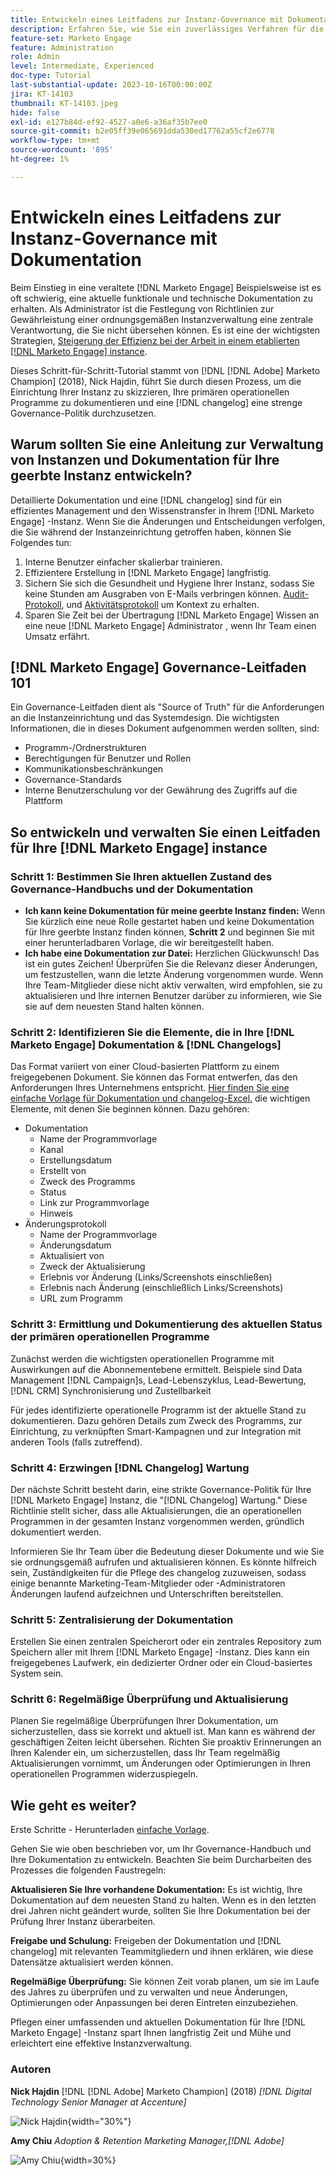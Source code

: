 ```yaml
---
title: Entwickeln eines Leitfadens zur Instanz-Governance mit Dokumentation
description: Erfahren Sie, wie Sie ein zuverlässiges Verfahren für die Erstellung und Verwaltung von Dokumentation und Änderungsliste für Ihre [!DNL Marketo Engage] -Instanz. Dies spart nicht nur Zeit für den Austausch von Wissen in Ihrem Team, sondern erhöht auch die Gesundheit und Effizienz Ihrer Instanz.
feature-set: Marketo Engage
feature: Administration
role: Admin
level: Intermediate, Experienced
doc-type: Tutorial
last-substantial-update: 2023-10-16T00:00:00Z
jira: KT-14103
thumbnail: KT-14103.jpeg
hide: false
exl-id: e127b84d-ef92-4527-a0e6-a36af35b7ee0
source-git-commit: b2e05ff39e065691dda530ed17762a55cf2e6778
workflow-type: tm+mt
source-wordcount: '895'
ht-degree: 1%

---
```


# Entwickeln eines Leitfadens zur Instanz-Governance mit Dokumentation

Beim Einstieg in eine veraltete [!DNL Marketo Engage] Beispielsweise ist es oft schwierig, eine aktuelle funktionale und technische Dokumentation zu erhalten. Als Administrator ist die Festlegung von Richtlinien zur Gewährleistung einer ordnungsgemäßen Instanzverwaltung eine zentrale Verantwortung, die Sie nicht übersehen können. Es ist eine der wichtigsten Strategien, [Steigerung der Effizienz bei der Arbeit in einem etablierten [!DNL Marketo Engage] instance](https://nation.marketo.com/t5/champion-program-blogs/3-tips-to-increase-your-efficiency-in-an-inherited-instance/ba-p/247582).

Dieses Schritt-für-Schritt-Tutorial stammt von [!DNL [!DNL Adobe] Marketo Champion] (2018), Nick Hajdin, führt Sie durch diesen Prozess, um die Einrichtung Ihrer Instanz zu skizzieren, Ihre primären operationellen Programme zu dokumentieren und eine [!DNL changelog] eine strenge Governance-Politik durchzusetzen.

## Warum sollten Sie eine Anleitung zur Verwaltung von Instanzen und Dokumentation für Ihre geerbte Instanz entwickeln?

Detaillierte Dokumentation und eine [!DNL changelog] sind für ein effizientes Management und den Wissenstransfer in Ihrem [!DNL Marketo Engage] -Instanz. Wenn Sie die Änderungen und Entscheidungen verfolgen, die Sie während der Instanzeinrichtung getroffen haben, können Sie Folgendes tun:

1. Interne Benutzer einfacher skalierbar trainieren.
2. Effizientere Erstellung in [!DNL Marketo Engage] langfristig.
3. Sichern Sie sich die Gesundheit und Hygiene Ihrer Instanz, sodass Sie keine Stunden am Ausgraben von E-Mails verbringen können. [Audit-Protokoll](https://experienceleague.adobe.com/docs/marketo/using/product-docs/administration/audit-trail/audit-trail-overview.html), und [Aktivitätsprotokoll](https://experienceleague.adobe.com/docs/marketo/using/product-docs/core-marketo-concepts/smart-lists-and-static-lists/managing-people-in-smart-lists/locate-the-activity-log-for-a-person.html) um Kontext zu erhalten.
4. Sparen Sie Zeit bei der Übertragung [!DNL Marketo Engage] Wissen an eine neue [!DNL Marketo Engage] Administrator , wenn Ihr Team einen Umsatz erfährt.

## [!DNL Marketo Engage] Governance-Leitfaden 101

Ein Governance-Leitfaden dient als &quot;Source of Truth&quot; für die Anforderungen an die Instanzeinrichtung und das Systemdesign. Die wichtigsten Informationen, die in dieses Dokument aufgenommen werden sollten, sind:

* Programm-/Ordnerstrukturen
* Berechtigungen für Benutzer und Rollen
* Kommunikationsbeschränkungen
* Governance-Standards
* Interne Benutzerschulung vor der Gewährung des Zugriffs auf die Plattform

## So entwickeln und verwalten Sie einen Leitfaden für Ihre [!DNL Marketo Engage] instance

### Schritt 1: Bestimmen Sie Ihren aktuellen Zustand des Governance-Handbuchs und der Dokumentation

* **Ich kann keine Dokumentation für meine geerbte Instanz finden:** Wenn Sie kürzlich eine neue Rolle gestartet haben und keine Dokumentation für Ihre geerbte Instanz finden können, **Schritt 2** und beginnen Sie mit einer herunterladbaren Vorlage, die wir bereitgestellt haben.
* **Ich habe eine Dokumentation zur Datei:** Herzlichen Glückwunsch! Das ist ein gutes Zeichen! Überprüfen Sie die Relevanz dieser Änderungen, um festzustellen, wann die letzte Änderung vorgenommen wurde. Wenn Ihre Team-Mitglieder diese nicht aktiv verwalten, wird empfohlen, sie zu aktualisieren und Ihre internen Benutzer darüber zu informieren, wie Sie sie auf dem neuesten Stand halten können.

### Schritt 2: Identifizieren Sie die Elemente, die in Ihre [!DNL Marketo Engage] Dokumentation &amp; [!DNL Changelogs]

Das Format variiert von einer Cloud-basierten Plattform zu einem freigegebenen Dokument. Sie können das Format entwerfen, das den Anforderungen Ihres Unternehmens entspricht. [Hier finden Sie eine einfache Vorlage für Dokumentation und changelog-Excel.](/help/marketo-tutorial-inherited-instance/_assets/downloads/Adobe_Marketo_Engage_Inherited_Instance_Documentation-Changlog.xlsx) die wichtigen Elemente, mit denen Sie beginnen können. Dazu gehören:

* Dokumentation
   * Name der Programmvorlage
   * Kanal
   * Erstellungsdatum
   * Erstellt von
   * Zweck des Programms
   * Status
   * Link zur Programmvorlage
   * Hinweis
* Änderungsprotokoll
   * Name der Programmvorlage
   * Änderungsdatum
   * Aktualisiert von
   * Zweck der Aktualisierung
   * Erlebnis vor Änderung (Links/Screenshots einschließen)
   * Erlebnis nach Änderung (einschließlich Links/Screenshots)
   * URL zum Programm

### Schritt 3: Ermittlung und Dokumentierung des aktuellen Status der primären operationellen Programme

Zunächst werden die wichtigsten operationellen Programme mit Auswirkungen auf die Abonnementebene ermittelt. Beispiele sind Data Management [!DNL Campaign]s, Lead-Lebenszyklus, Lead-Bewertung, [!DNL CRM] Synchronisierung und Zustellbarkeit

Für jedes identifizierte operationelle Programm ist der aktuelle Stand zu dokumentieren. Dazu gehören Details zum Zweck des Programms, zur Einrichtung, zu verknüpften Smart-Kampagnen und zur Integration mit anderen Tools (falls zutreffend).

### Schritt 4: Erzwingen [!DNL Changelog] Wartung

Der nächste Schritt besteht darin, eine strikte Governance-Politik für Ihre [!DNL Marketo Engage] Instanz, die &quot;[!DNL Changelog] Wartung.&quot; Diese Richtlinie stellt sicher, dass alle Aktualisierungen, die an operationellen Programmen in der gesamten Instanz vorgenommen werden, gründlich dokumentiert werden.

Informieren Sie Ihr Team über die Bedeutung dieser Dokumente und wie Sie sie ordnungsgemäß aufrufen und aktualisieren können. Es könnte hilfreich sein, Zuständigkeiten für die Pflege des changelog zuzuweisen, sodass einige benannte Marketing-Team-Mitglieder oder -Administratoren Änderungen laufend aufzeichnen und Unterschriften bereitstellen.

### Schritt 5: Zentralisierung der Dokumentation

Erstellen Sie einen zentralen Speicherort oder ein zentrales Repository zum Speichern aller mit Ihrem [!DNL Marketo Engage] -Instanz. Dies kann ein freigegebenes Laufwerk, ein dedizierter Ordner oder ein Cloud-basiertes System sein.

### Schritt 6: Regelmäßige Überprüfung und Aktualisierung

Planen Sie regelmäßige Überprüfungen Ihrer Dokumentation, um sicherzustellen, dass sie korrekt und aktuell ist. Man kann es während der geschäftigen Zeiten leicht übersehen. Richten Sie proaktiv Erinnerungen an Ihren Kalender ein, um sicherzustellen, dass Ihr Team regelmäßig Aktualisierungen vornimmt, um Änderungen oder Optimierungen in Ihren operationellen Programmen widerzuspiegeln.

## Wie geht es weiter?

Erste Schritte - Herunterladen [einfache Vorlage](/help/marketo-tutorial-inherited-instance/_assets/downloads/Adobe_Marketo_Engage_Inherited_Instance_Documentation-Changlog.xlsx).

Gehen Sie wie oben beschrieben vor, um Ihr Governance-Handbuch und Ihre Dokumentation zu entwickeln. Beachten Sie beim Durcharbeiten des Prozesses die folgenden Faustregeln:

**Aktualisieren Sie Ihre vorhandene Dokumentation:**
Es ist wichtig, Ihre Dokumentation auf dem neuesten Stand zu halten. Wenn es in den letzten drei Jahren nicht geändert wurde, sollten Sie Ihre Dokumentation bei der Prüfung Ihrer Instanz überarbeiten.

**Freigabe und Schulung:**
Freigeben der Dokumentation und [!DNL changelog] mit relevanten Teammitgliedern und ihnen erklären, wie diese Datensätze aktualisiert werden können.

**Regelmäßige Überprüfung:** Sie können Zeit vorab planen, um sie im Laufe des Jahres zu überprüfen und zu verwalten und neue Änderungen, Optimierungen oder Anpassungen bei deren Eintreten einzubeziehen.

Pflegen einer umfassenden und aktuellen Dokumentation für Ihre [!DNL Marketo Engage] -Instanz spart Ihnen langfristig Zeit und Mühe und erleichtert eine effektive Instanzverwaltung.

### Autoren

**Nick Hajdin**
[!DNL [!DNL Adobe] Marketo Champion] (2018)
*[!DNL Digital Technology Senior Manager at Accenture]*

![Nick Hajdin](/help/marketo-tutorial-inherited-instance/_assets/authors/Customer_Author_Nicholas_Hajdin.png){width="30%"}

**Amy Chiu**
*Adoption &amp; Retention Marketing Manager,[!DNL Adobe]*

![Amy Chiu](/help/marketo-tutorial-inherited-instance/_assets/authors/Adobe_Author_Amy_Chiu.png){width=30%}
